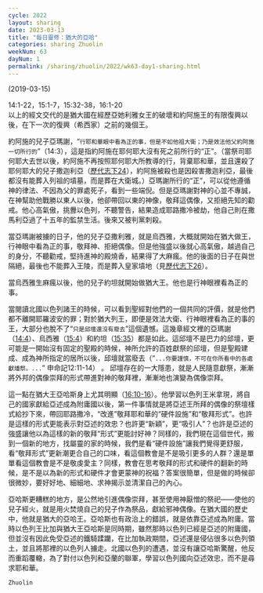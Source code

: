 ```yaml
---
cycle: 2022
layout: sharing
date: 2023-03-13
title: "每日靈修：猶大的亞哈"
categories: sharing Zhuolin
weekNum: 63
dayNum: 1
permalink: /sharing/zhuolin/2022/wk63-day1-sharing.html
---
```

(2019-03-15)

14:1-22，15:1-7，15:32-38，16:1-20  
以上的經文交代的是猶大國在經歷亞她利雅女王的破壞和約阿施王的有限復興以後，在下一次的復興（希西家）之前的幾個王。

約阿施的兒子亞瑪謝，“`行耶和華眼中看為正的事，但是不如他祖大衛；乃是效法他父約阿施一切所行的`”（14:3），這是指約阿施在耶何耶大沒有死之前所行的“正”。（當祭司耶何耶大去世以後，約阿施不再按照耶何耶大所教導的行，背棄耶和華，並且還殺了耶何耶大的兒子撒迦利亞（[歷代志下24](https://www.biblegateway.com/passage/?search=歷代志下+24&version=CUVMPT)），約阿施被殺也是因殺害撒迦利亞，最後都沒有能葬入列祖的墳墓，而是葬在大衛城。）亞瑪謝所行的“正”，可以從他遵循神的律法、不因為父的罪處死子，看到一些端倪。但是亞瑪謝對神的心並不專誠，在神幫助他戰勝以東人以後，他卻帶回以東的神像，敬拜這偶像，又拒絕先知的勸戒。他心高氣傲，挑釁以色列，不聽警告，結果造成耶路撒冷被劫，他自己則在撒馬利亞過了十五年的監禁生活。後來又被判黨刺殺。

當亞瑪謝被擄的日子，他的兒子亞撒利雅，就是烏西雅，大概就開始在猶大做王，行神眼中看為正的事，敬拜神、拒絕偶像。但是他強盛以後就心高氣傲，越過自己的身分，不聽勸戒，堅持進神的殿燒香，結果得了大麻瘋。他的後面的日子在與世隔絕，最後也不能葬入王陵，而是葬入皇家墳地（見[歷代志下26](https://www.biblegateway.com/passage/?search=歷代志下+26&version=CUVMPT)）。

當烏西雅生麻瘋以後，他的兒子約坦就開始做猶大王。他也是行神眼裡看為正的事。

當閱讀北國以色列諸王的時候，可以看到聖經對他們的一個共同的評價，就是他們都不離開耶羅波安的罪；對於猶大列王，即便是效法大衛、行神眼裡看為正的事的王，大部分也脫不了“`只是邱壇還沒有廢去`”這個遺憾。這幾章經文裡的亞瑪謝（[14:4](https://www.biblegateway.com/passage/?search=列王紀下+14.4&version=CUVMPT)）、烏西雅（[15:4](https://www.biblegateway.com/passage/?search=列王紀下+15.4&version=CUVMPT)）和約坦（[15:35](https://www.biblegateway.com/passage/?search=列王紀下+15.35&version=CUVMPT)）都是如此。這邱壇不是巴力的邱壇，更可能是一開始沒有固定的聖殿的時候，神所允許的百姓獻祭的邱壇，但是聖殿建成、成為神所指定的居所以後，邱壇就當廢去（“`...你要謹慎，不可在你所看中的各處獻燔祭。...`” 申命記12:11-14） 。 邱壇存在的一大隱患，就是人民隨意獻祭，漸漸將外邦的偶像崇拜的形式帶進對神的敬拜裡，漸漸地也演變為偶像崇拜。

這一點在猶大王亞哈斯身上尤其明顯（[16:10-16](https://www.biblegateway.com/passage/?search=列王紀下+16.10-16&version=CUVMPT)）。他學習以色列王米拿現，將自己的國家獻給亞述成為附庸國以後，第一件事情就是將亞述王所拜的偶像的祭壇樣式給抄下來，帶回耶路撒冷，“改進”敬拜耶和華的“硬件設施”和“敬拜形式”。也許是這樣的形式更能表示對亞述的效忠？也許更“新穎”，更“吸引人”？也許是亞述的強盛讓他以為這樣的新的敬拜“形式”更能討好神？同樣的，我們現在這個世代，搬到一個新的地方，找屬靈的家的時候，我們是看“硬件設施”讓我們覺得更舒服，看“敬拜形式”更新潮更合自己的口味，看這個教會是不是吸引更多的人群？還是單單看這個教會是不是敬虔愛主？同樣，教會在思考敬拜的形式和硬件的翻新的時候，是不是以為新的形式和硬件才會更蒙神的祝福？答案很簡單，但是做的時候卻很微妙，要好好地、細細地、求神揭示並清潔自己的內心。

亞哈斯更糟糕的地方，是公然地引進偶像崇拜，甚至使用神厭憎的祭祀——使他的兒子經火，就是用火焚燒自己的兒子作為祭品，獻給邪神偶像。在猶大國的歷史中，他就是猶大的亞哈王。亞哈斯也有政治上的錯誤，就是依靠亞述成為附庸。當時以色列王比加與猶大王亞哈斯是同時期，雖然那時以色列已經是亞述的附庸國，但並沒有因此免受亞述的鐵騎蹂躪，在比加執政期間，亞述還是侵佔很多以色列領土，並且將那裡的以色列人擄走。北國以色列的遭遇，並沒有讓亞哈斯驚醒，他反而重蹈覆轍，為了對付以色列和亞蘭的聯軍，學習以色列國向亞述效忠，而不是尋求耶和華。

`Zhuolin`
